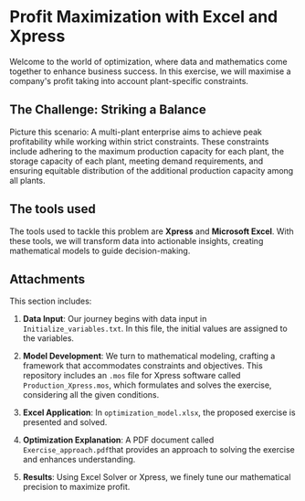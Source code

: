 # Profit Maximization with Excel and Xpress

Welcome to the world of optimization, where data and mathematics come together to enhance business success. In this exercise, we will maximise a company's profit taking into account plant-specific constraints.

## The Challenge: Striking a Balance

Picture this scenario: A multi-plant enterprise aims to achieve peak profitability while working within strict constraints. These constraints include adhering to the maximum production capacity for each plant, the storage capacity of each 
plant, meeting demand requirements, and ensuring equitable distribution of the additional production capacity among all plants.

## The tools used

The tools used to tackle this problem are **Xpress** and **Microsoft Excel**. With these tools, we will transform data into actionable insights, creating mathematical models to guide decision-making.

## Attachments
This section includes:

1. **Data Input**: Our journey begins with data input in `Initialize_variables.txt`. In this file, the initial values are assigned to the variables.

2. **Model Development**: We turn to mathematical modeling, crafting a framework that accommodates constraints and objectives. This repository includes an `.mos` file for Xpress software called `Production_Xpress.mos`, which formulates and solves the exercise, considering all the given conditions.

3. **Excel Application**: In `optimization_model.xlsx`, the proposed exercise is presented and solved.

4. **Optimization Explanation**: A PDF document called `Exercise_approach.pdf`that provides an approach to solving the exercise and enhances understanding.

5. **Results**: Using Excel Solver or Xpress, we finely tune our mathematical precision to maximize profit.
